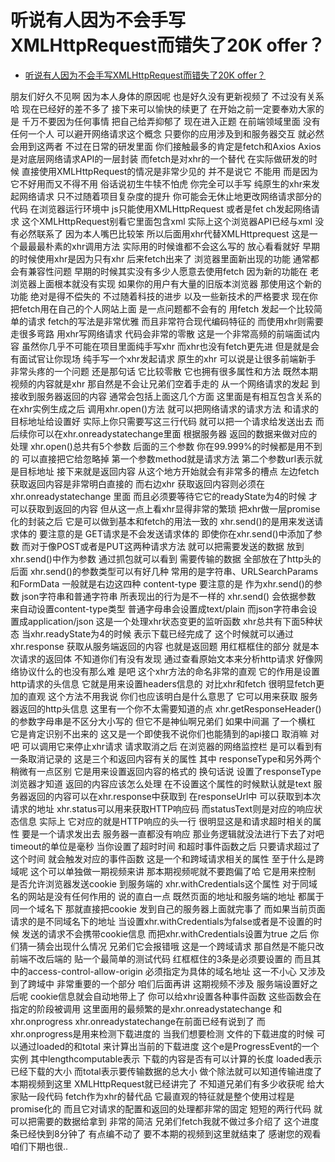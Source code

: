 # 听说有人因为不会手写XMLHttpRequest而错失了20K offer？

- [听说有人因为不会手写XMLHttpRequest而错失了20K offer？](https://www.bilibili.com/video/BV1kg411z7nD)

朋友们好久不见啊
因为本人身体的原因呢
也是好久没有更新视频了
不过没有关系哈
现在已经好的差不多了
接下来可以愉快的续更了
在开始之前一定要奉劝大家的是
千万不要因为任何事情
把自己给弄抑郁了
现在进入正题
在前端领域里面
没有任何一个人
可以避开网络请求这个概念
只要你的应用涉及到和服务器交互
就必然会用到这两者 
不过在日常的研发里面
你们接触最多的肯定是fetch和Axios
Axios是对底层网络请求API的一层封装
而fetch是对xhr的一个替代
在实际做研发的时候
直接使用XMLHttpRequest的情况是非常少见的
并不是说它  不能用
而是因为它不好用而又不得不用
俗话说初生牛犊不怕虎
你完全可以手写
纯原生的xhr来发起网络请求
只不过随着项目复杂度的提升
你可能会无休止地更改网络请求部分的代码
在浏览器运行环境中
js只能使用XMLHttpRequest
或者是fet ch发起网络请求
这个XMLHttpRequest别看它里面包含xml
实际上这个浏览器API已经与xml
没有必然联系了
因为本人嘴巴比较笨
所以后面用xhr代替XMLHttprequest
这是一个最最最朴素的xhr调用方法
实际用的时候谁都不会这么写的
放心看看就好
早期的时候使用xhr是因为只有xhr 
后来fetch出来了
浏览器里面新出现的功能
通常都会有兼容性问题
早期的时候其实没有多少人愿意去使用fetch
因为新的功能在
老浏览器上面根本就没有实现
如果你的用户有大量的旧版本浏览器
那使用这个新的功能
绝对是得不偿失的
不过随着科技的进步
以及一些新技术的严格要求
现在你把fetch用在自己的个人网站上面
是一点问题都不会有的
用fetch 发起一个比较简单的请求
fetch的写法是非常优雅
而且非常符合现代编码特征的
而使用xhr则需要走很多弯路
用xhr写网络请求 代码会非常的零散
这是一个非常高频的前端面试内容
虽然你几乎不可能在项目里面纯手写xhr 
而xhr也没有fetch更先进
但是就是会有面试官让你现场
纯手写一个xhr发起请求
原生的xhr
可以说是让很多前端新手
非常头疼的一个问题
还是那句话
它比较零散
它也拥有很多属性和方法
既然本期视频的内容就是xhr
那自然是不会让兄弟们空着手走的
从一个网络请求的发起
到接收到服务器返回的内容
通常会包括上面这几个方面
这里面是有相互包含关系的
在xhr实例生成之后
调用xhr.open()方法
就可以把网络请求的请求方法
和请求的目标地址给设置好
实际上你只需要写这三行代码
就可以把一个请求给发送出去
而后续你可以在xhr.onreadystatechange里面
根据服务器 返回的数据来做对应的处理
xhr.open()总共有5个参数
后面的三个参数
你在99.999%的时候都是用不到的
可以直接把它给忽略掉
第一个参数method就是请求方法
第二个参数url表示就是目标地址
接下来就是返回内容
从这个地方开始就会有非常多的槽点
左边fetch
获取返回内容是非常明白直接的
而右边xhr
获取返回内容则必须在xhr.onreadystatechange 里面
而且必须要等待它它的readyState为4的时候
才可以获取到返回的内容
但从这一点上看xhr显得非常的繁琐
把xhr做一层promise化的封装之后
它是可以做到基本和fetch的用法一致的
xhr.send()的是用来发送请求体的
要注意的是
GET请求是不会发送请求体的
即使你在xhr.send()中添加了参数
而对于像POST或者是PUT这两种请求方法 
就可以把需要发送的数据
放到xhr.send()中作为参数
通过抓包就可以看到
需要传输的数据
全部放在了http头的后面
xhr.send()的参数类型可以有好几种
常用的是字符串、URLSearchParams和FormData
一般就是右边这四种 content-type
要注意的是 作为xhr.send()的参数
json字符串和普通字符串
所表现出的行为是不一样的
xhr.send() 会依据参数
来自动设置content-type类型
普通字母串会设置成text/plain 
而json字符串会设置成application/json
这是一个处理xhr状态变更的监听函数
xhr总共有下面5种状态
当xhr.readyState为4的时候
表示下载已经完成了
这个时候就可以通过xhr.response 
获取从服务端返回的内容
也就是返回题
用红框框住的部分
就是本次请求的返回体
不知道你们有没有发现
通过查看原始文本来分析http请求
好像网络协议什么的也没有那么难
是吧
这个xhr方法的命名非常的直观
它的作用是设置http请求的头信息
它就是用来设置headers信息的
对比xhr和fetch
很明显fetch更加的直观
这个方法不用我说
你们也应该明白是什么意思了
它可以用来获取
服务器返回的http头信息
这里有一个你不太需要知道的点
xhr.getResponseHeader()的参数字母串是不区分大小写的
但它不是神仙啊兄弟们
如果中间漏  了一个横杠
它是肯定识别不出来的
这又是一个即使我不说你们也能猜到的api接口
取消嘛 对吧 可以调用它来停止xhr请求
请求取消之后
在浏览器的网络监控栏
是可以看到有一条取消记录的
这是三个和返回内容有关的属性
其中
responseType和另外两个稍微有一点区别
它是用来设置返回内容的格式的
换句话说
设置了responseType
浏览器才知道
返回的内容应该怎么处理
在不设置这个属性的时候默认就是text
服务器返回的内容可以在xhr.response中获取到
在responseUrl中
可以获取到本次请求的地址
xhr.status可以用来获取HTTP响应码
而statusText则是对应的响应状态信息
实际上
它对应的就是HTTP响应的头一行
很明显这是和请求超时相关的属性
要是一个请求发出去
服务器一直都没有响应
那业务逻辑就没法进行下去了对吧
timeout的单位是毫秒
当你设置了超时时间
和超时事件函数之后
只要请求超过了这个时间
就会触发对应的事件函数
这是一个和跨域请求相关的属性
至于什么是跨域呢
这个可以单独做一期视频来讲
那本期视频呢就不要跑偏了哈
它是用来控制
是否允许浏览器发送cookie 到服务端的
xhr.withCredentials这个属性
对于同域名的网站是没有任何作用的
说的直白一点
既然页面的地址和服务端的地址
都属于同一个域名下
那就直接把cookie
发到自己的服务器上面就完事了
而如果当前页面请求的是不同域名下的地址
当设置xhr.withCredentials为false或者是不设置的时候
发送的请求不会携带cookie信息
而把xhr.withCredentials设置为true 之后
你们猜一猜会出现什么情况
兄弟们它会报错哦
这是一个跨域请求
那自然是不能只改前端不改后端的
贴一个最简单的测试代码
红框框住的3条是必须要设置的
而且其中的access-control-allow-origin
必须指定为具体的域名地址
这一不小心
又涉及到了跨域中
非常重要的一个部分
咱们后面再讲
这期视频不涉及
服务端设置好之后呢
cookie信息就会自动地带上了
你可以给xhr设置各种事件函数 
这些函数会在指定的阶段被调用
这里面用的最频繁的是xhr.onreadystatechange
和xhr.onprogress
xhr.onreadystatechange在前面已经有说到了
而xhr.onprogress是用来检测下载进度的 
当我们想要检测
文件的下载进度的时候
可以通过loaded的和total
来计算出当前的下载进度
这个e是ProgressEvent的一个实例
其中lengthcomputable表示
下载的内容是否有可以计算的长度
loaded表示已经下载的大小
而total表示要传输数据的总大小
做个除法就可以知道传输进度了
本期视频到这里
XMLHttpRequest就已经讲完了
不知道兄弟们有多少收获呢
给大家贴一段代码
fetch作为xhr的替代品
它最直观的特征就是整个使用过程是promise化的
而且它对请求的配置和返回的处理都非常的固定
短短的两行代码
就可以把需要的数据给拿到
非常的简洁
兄弟们fetch我就不做过多介绍了
这个进度条已经快到8分钟了
有点编不动了
要不本期的视频到这里就结束了
感谢您的观看
咱们下期也很..
